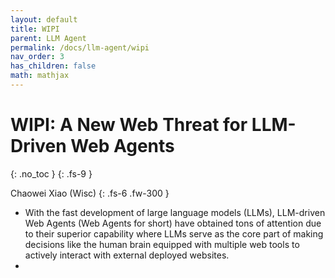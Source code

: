 ```yaml
---
layout: default
title: WIPI
parent: LLM Agent
permalink: /docs/llm-agent/wipi
nav_order: 3
has_children: false
math: mathjax
---
```


# WIPI: A New Web Threat for LLM-Driven Web Agents
{: .no_toc }
{: .fs-9 }
<!-- {: .no_toc } -->

Chaowei Xiao (Wisc)
{: .fs-6 .fw-300 }

- With the fast development of large language models (LLMs), LLM-driven Web Agents (Web Agents for short) have obtained tons of attention due to their superior capability where LLMs serve as the core part of making decisions like the human brain equipped with multiple web tools to actively interact with external deployed websites.
- 